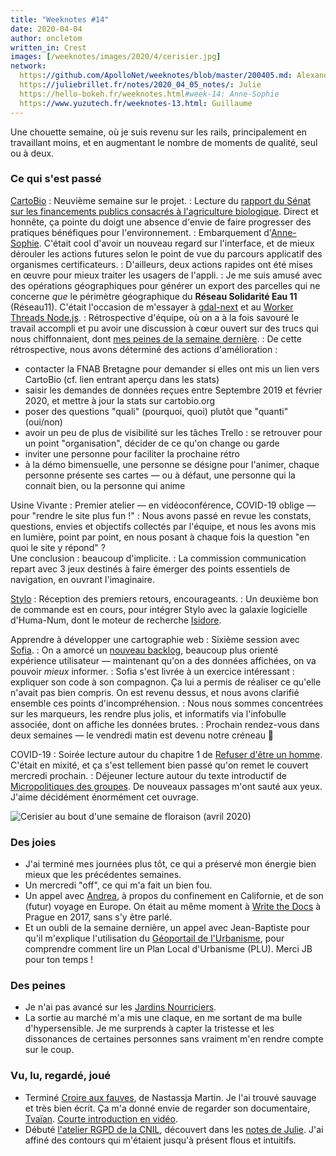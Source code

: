 ```yaml
---
title: "Weeknotes #14"
date: 2020-04-04
author: oncletom
written_in: Crest
images: [/weeknotes/images/2020/4/cerisier.jpg]
network:
  https://github.com/ApolloNet/weeknotes/blob/master/200405.md: Alexandre
  https://juliebrillet.fr/notes/2020_04_05_notes/: Julie
  https://hello-bokeh.fr/weeknotes.html#week-14: Anne-Sophie
  https://www.yuzutech.fr/weeknotes-13.html: Guillaume
---
```


Une chouette semaine, où je suis revenu sur les rails,
principalement en travaillant moins, et en augmentant le nombre
de moments de qualité, seul ou à deux.

<!--more-->

### Ce qui s'est passé

[CartoBio]
: Neuvième semaine sur le projet.
: Lecture du [rapport du Sénat sur les financements publics consacrés à l'agriculture biologique](https://www.senat.fr/rap/r19-277/r19-277_mono.html).
  Direct et honnête, ça pointe du doigt une absence d'envie de faire
  progresser des pratiques bénéfiques pour l'environnement.
: Embarquement d'[Anne-Sophie]. C'était cool d'avoir un nouveau regard sur l'interface,
  et de mieux dérouler les actions futures selon le point de vue du parcours applicatif
  des organismes certificateurs.
: D'ailleurs, deux actions rapides ont été mises en œuvre pour mieux traiter les usagers de l'appli.
: Je me suis amusé avec des opérations géographiques pour générer un export
  des parcelles qui ne concerne _que_ le périmètre géographique du **Réseau Solidarité Eau 11** (Réseau11).
  C'était l'occasion de m'essayer à [gdal-next](https://www.npmjs.com/gdal-next)
  et au [Worker Threads Node.js](https://nodejs.org/docs/latest-v12.x/api/worker_threads.html).
: Rétrospective d'équipe, où on a à la fois savouré le travail accompli
  et pu avoir une discussion à cœur ouvert sur des trucs qui nous chiffonnaient,
  dont [mes peines de la semaine dernière](/weeknotes/13/).
: De cette rétrospective, nous avons déterminé des actions d'amélioration :
  - contacter la FNAB Bretagne pour demander si elles ont mis un lien vers CartoBio (cf. lien entrant aperçu dans les stats)
  - saisir les demandes de données reçues entre Septembre 2019 et février 2020, et mettre à jour la stats sur cartobio.org
  - poser des questions "quali" (pourquoi, quoi) plutôt que "quanti" (oui/non)
  - avoir un peu de plus de visibilité sur les tâches Trello : se retrouver pour un point "organisation", décider de ce qu'on change ou garde
  - inviter une personne pour faciliter la prochaine rétro
  - à la démo bimensuelle, une personne se désigne pour l'animer, chaque personne présente ses cartes — ou à défaut, une personne qui la connait bien, ou la personne qui anime




Usine Vivante
: Premier atelier — en vidéoconférence, COVID-19 oblige — pour "rendre le site plus fun !"
: Nous avons passé en revue les constats, questions, envies et objectifs
  collectés par l'équipe, et nous les avons mis en lumière, point par point,
  en nous posant à chaque fois la question "en quoi le site y répond" ?<br>
  Une conclusion : beaucoup d'implicite.
: La commission communication repart avec 3 jeux destinés à faire émerger
  des points essentiels de navigation, en ouvrant l'imaginaire.

[Stylo]
: Réception des premiers retours, encourageants.
: Un deuxième bon de commande est en cours, pour intégrer Stylo
  avec la galaxie logicielle d'Huma-Num, dont le moteur de recherche
  [Isidore](https://isidore.science/).


Apprendre à développer une cartographie web
: Sixième session avec [Sofia].
: On a amorcé un [nouveau backlog](https://github.com/sofiaboulaarab/carto_recherche/projects/2),
  beaucoup plus orienté expérience utilisateur — maintenant qu'on a des données affichées,
  on va pouvoir _mieux_ informer.
: Sofia s'est livrée à un exercice intéressant : expliquer son code à son compagnon.
  Ça lui a permis de réaliser ce qu'elle n'avait pas bien compris.
  On est revenu dessus, et nous avons clarifié ensemble ces points d'incompréhension.
: Nous nous sommes concentrées sur les marqueurs, les rendre plus jolis,
  et informatifs via l'infobulle associée, dont on affiche les données brutes.
: Prochain rendez-vous dans deux semaines
  — le vendredi matin est devenu notre créneau 🙂


COVID-19
: Soirée lecture autour du chapitre 1 de [Refuser d'être un homme](https://www.syllepse.net/refuser-d-etre-un-homme-_r_62_i_567.html).
  C'était en mixité, et ça s'est tellement bien passé qu'on remet le couvert
  mercredi prochain.
: Déjeuner lecture autour du texte introductif de [Micropolitiques des groupes](https://micropolitiques.collectifs.net/).
  De nouveaux passages m'ont sauté aux yeux. J'aime décidément énormément cet ouvrage.


![](/weeknotes/images/2020/4/cerisier.jpg "Cerisier au bout d'une semaine de floraison (avril 2020)")

### Des joies

- J'ai terminé mes journées plus tôt, ce qui a préservé mon énergie bien mieux
  que les précédentes semaines.
- Un mercredi "off", ce qui m'a fait un bien fou.
- Un appel avec [Andrea](https://www.linkedin.com/in/andreakao), à propos du confinement en Californie,
  et de son (futur) voyage en Europe.
  On était au même moment à [Write the Docs](http://www.writethedocs.org/conf/eu/2017/)
  à Prague en 2017, sans s'y être parlé.
- Et un oubli de la semaine dernière, un appel avec Jean-Baptiste
  pour qu'il m'explique l'utilisation du [Géoportail de l'Urbanisme](geoportail-urbanisme.gouv.fr/),
  pour comprendre comment lire un Plan Local d'Urbanisme (PLU). Merci JB pour ton temps !


### Des peines

- Je n'ai pas avancé sur les [Jardins Nourriciers].
- La sortie au marché m'a mis une claque, en me sortant de ma bulle d'hypersensible.
  Je me surprends à capter la tristesse et les dissonances de certaines personnes
  sans vraiment m'en rendre compte sur le coup.


### Vu, lu, regardé, joué

- Terminé [Croire aux fauves](http://www.gallimard.fr/Catalogue/GALLIMARD/Verticales/Verticales/Croire-aux-fauves),
  de Nastassja Martin.
  Je l'ai trouvé sauvage et très bien écrit.
  Ça m'a donné envie de regarder son documentaire, [Tvaïan](http://www.lussasdoc.org/film-tvaian-1,52457.html).
  [Courte introduction en vidéo](https://www.youtube.com/watch?v=-4DNX12bf8U).
- Débuté [l'atelier RGPD de la CNIL](https://atelier-rgpd.cnil.fr/),
  découvert dans les [notes de Julie](https://juliebrillet.fr/notes/2020_03_28_notes/).
  J'ai affiné des contours qui m'étaient jusqu'à présent flous et intuitifs.


[détour.studio]: /
[Stylo]: https://github.com/EcrituresNumeriques/stylo
[Jardins Nourriciers]: https://www.lesjardinsnourriciers.com/
[CartoBio]: http://cartobio.org/

[Sofia]: https://twitter.com/sofiaboulaarab
[Yannick]: https://elsif.fr/
[Anne-Sophie]: https://hello-bokeh.fr
[Noémie]: https://noemiegirard.co
[Antoine]: https://www.quaternum.net/
[Guillaume]: https://www.yuzutech.fr/
